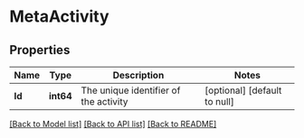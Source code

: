 # MetaActivity

## Properties
Name | Type | Description | Notes
------------ | ------------- | ------------- | -------------
**Id** | **int64** | The unique identifier of the activity | [optional] [default to null]

[[Back to Model list]](../README.md#documentation-for-models) [[Back to API list]](../README.md#documentation-for-api-endpoints) [[Back to README]](../README.md)



